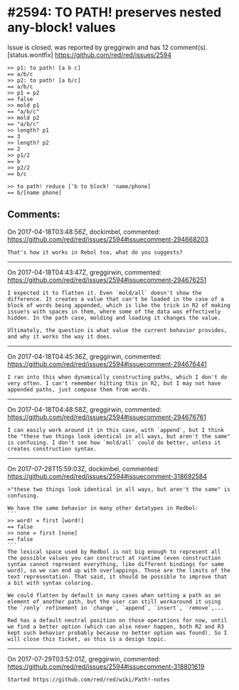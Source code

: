 
#2594: TO PATH! preserves nested any-block! values
================================================================================
Issue is closed, was reported by greggirwin and has 12 comment(s).
[status.wontfix]
<https://github.com/red/red/issues/2594>

```
>> p1: to path! [a b c]
== a/b/c
>> p2: to path! [a b/c]
== a/b/c
>> p1 = p2
== false
>> mold p1
== "a/b/c"
>> mold p2
== "a/b/c"
>> length? p1
== 3
>> length? p2
== 2
>> p1/2
== b
>> p2/2
== b/c
```
```
>> to path! reduce ['b to block! 'name/phone]
== b/[name phone]
```


Comments:
--------------------------------------------------------------------------------

On 2017-04-18T03:48:56Z, dockimbel, commented:
<https://github.com/red/red/issues/2594#issuecomment-294668203>

    That's how it works in Rebol too, what do you suggests?

--------------------------------------------------------------------------------

On 2017-04-18T04:43:47Z, greggirwin, commented:
<https://github.com/red/red/issues/2594#issuecomment-294676251>

    I expected it to flatten it. Even `mold/all` doesn't show the difference. It creates a value that can't be loaded in the case of a block of words being appended, which is like the trick in R2 of making issue!s with spaces in them, where some of the data was effectively hidden. In the path case, molding and loading it changes the value. 
    
    Ultimately, the question is what value the current behavior provides, and why it works the way it does.

--------------------------------------------------------------------------------

On 2017-04-18T04:45:36Z, greggirwin, commented:
<https://github.com/red/red/issues/2594#issuecomment-294676441>

    I ran into this when dynamically constructing paths, which I don't do very often. I can't remember hitting this in R2, but I may not have appended paths, just compose them from words.

--------------------------------------------------------------------------------

On 2017-04-18T04:48:58Z, greggirwin, commented:
<https://github.com/red/red/issues/2594#issuecomment-294676761>

    I can easily work around it in this case, with `append`, but I think the "these two things look identical in all ways, but aren't the same" is confusing. I don't see how `mold/all` could do better, unless it creates construction syntax.

--------------------------------------------------------------------------------

On 2017-07-28T15:59:03Z, dockimbel, commented:
<https://github.com/red/red/issues/2594#issuecomment-318692584>

    >"these two things look identical in all ways, but aren't the same" is confusing.
    
    We have the same behavior in many other datatypes in Redbol:
    ```
    >> word! = first [word!]
    == false
    >> none = first [none]
    == false
    ```
    The lexical space used by Redbol is not big enough to represent all the possible values you can construct at runtime (even construction syntax cannot represent everything, like different bindings for same word), so we can end up with overlappings. Those are the limits of the text representation. That said, it should be possible to improve that a bit with syntax coloring.
    
    We could flatten by default in many cases when setting a path as an element of another path, but the user can still workaround it using the `/only` refinement in `change`, `append`, `insert`, `remove`,...
    
    Red has a default neutral position on those operations for now, until we find a better option (which can also never happen, both R2 and R3 kept such behavior probably because no better option was found). So I will close this ticket, as this is a design topic.

--------------------------------------------------------------------------------

On 2017-07-29T03:52:01Z, greggirwin, commented:
<https://github.com/red/red/issues/2594#issuecomment-318801619>

    Started https://github.com/red/red/wiki/Path!-notes

